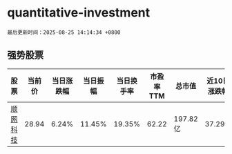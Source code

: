 # quantitative-investment

`最后更新时间：2025-08-25 14:14:34 +0800`

## 强势股票

|股票|当前价|当日涨跌幅|当日振幅|当日换手率|市盈率TTM|总市值|近10日涨跌幅|
|----|----|----|----|----|----|----|----|
|[顺网科技](https://xueqiu.com/S/SZ300113)|28.94|6.24%|11.45%|19.35%|62.22|197.82亿|37.29%|
